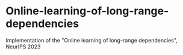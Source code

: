 # Online-learning-of-long-range-dependencies
Implementation of the "Online learning of long-range dependencies", NeurIPS 2023
